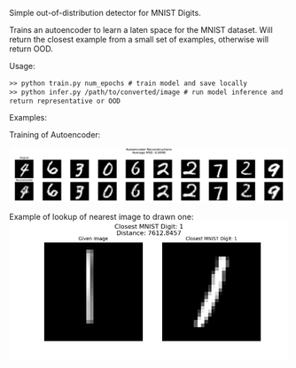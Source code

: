 Simple out-of-distribution detector for MNIST Digits. 

Trains an autoencoder to learn a laten space for the MNIST dataset. Will return the closest example from a small set of examples, otherwise will return OOD.

Usage:
```
>> python train.py num_epochs # train model and save locally
>> python infer.py /path/to/converted/image # run model inference and return representative or OOD
```

Examples:

Training of Autoencoder: 

![](examples/training.png)

Example of lookup of nearest image to drawn one:
![](examples/ex_infer.png)
